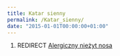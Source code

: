 ```yaml
---
title: Katar sienny
permalink: /Katar_sienny/
date: "2015-01-01T00:00:00+01:00"
---
```


1.  REDIRECT [Alergiczny nieżyt nosa](/atopedia/Alergiczny_nieżyt_nosa "wikilink")
